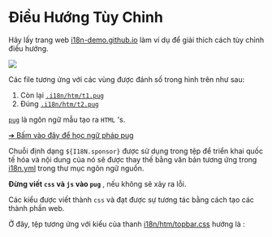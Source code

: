 # Điều Hướng Tùy Chỉnh

Hãy lấy trang web [i18n-demo.github.io](//i18n-demo.github.io) làm ví dụ để giải thích cách tùy chỉnh điều hướng.

![](https://p.3ti.site/1731036697.avif)

Các file tương ứng với các vùng được đánh số trong hình trên như sau:

1. Còn lại [`.i18n/htm/t1.pug`](https://github.com/i18n-site/demo.i18n.site/blob/main/.i18n/htm/t1.pug)
2. Đúng [`.i18n/htm/t2.pug`](https://github.com/i18n-site/demo.i18n.site/blob/main/.i18n/htm/t2.pug)

[`pug`](https://pugjs.org) là ngôn ngữ mẫu tạo ra `HTML` 's.

[➔ Bấm vào đây để học ngữ pháp pug](https://pugjs.org)

Chuỗi định dạng `${I18N.sponsor}` được sử dụng trong tệp để triển khai quốc tế hóa và nội dung của nó sẽ được thay thế bằng văn bản tương ứng trong [i18n.yml](https://github.com/i18n-site/demo.i18n.site/blob/main/en/i18n.yml) trong thư mục ngôn ngữ nguồn.

**Đừng viết `css` và `js` vào `pug`** , nếu không sẽ xảy ra lỗi.

Các kiểu được viết thành `css` và đạt được sự tương tác bằng cách tạo các thành phần web.

Ở đây, tệp tương ứng với kiểu của thanh [i18n/htm/topbar.css](https://github.com/i18n-site/demo.i18n.site/blob/main/.i18n/htm/topbar.css) hướng là :